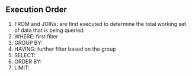 ## Execution Order
1. FROM and JOINs: are first executed to determine the total working set of data that is being queried.
2. WHERE: first filter
3. GROUP BY: 
4. HAVING: further filter based on the group 
5. SELECT: 
6. ORDER BY:
7. LIMIT:
